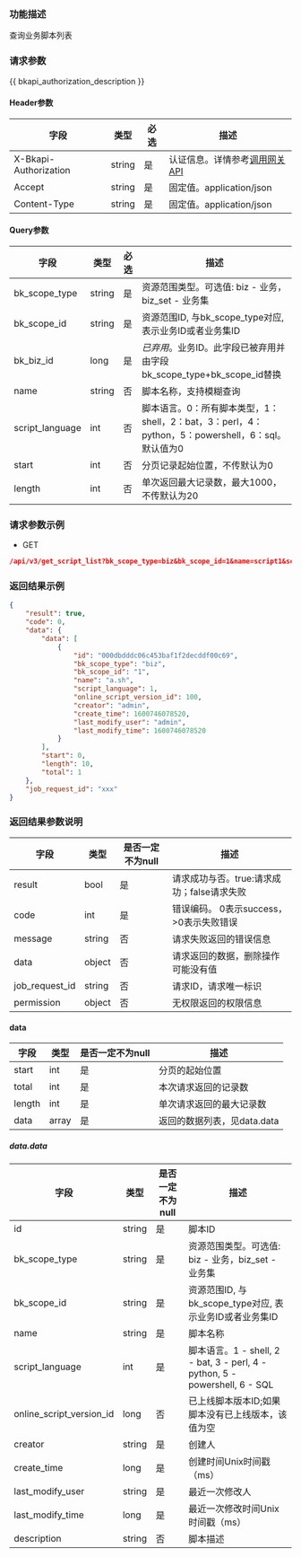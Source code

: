 ### 功能描述

查询业务脚本列表

### 请求参数

{{ bkapi_authorization_description }}

#### Header参数

| 字段                    | 类型     | 必选 | 描述                                                                                                                               |
|-----------------------|--------|----|----------------------------------------------------------------------------------------------------------------------------------|
| X-Bkapi-Authorization | string | 是  | 认证信息。详情参考[调用网关 API](https://github.com/TencentBlueKing/BKDocs/blob/master/ZH/7.0/APIGateway/apigateway/use-api/use-apigw-api.md) |
| Accept                | string | 是  | 固定值。application/json                                                                                                             |
| Content-Type          | string | 是  | 固定值。application/json                                                                                                             |

#### Query参数

| 字段              | 类型     | 必选 | 描述                                                                   |
|-----------------|--------|----|----------------------------------------------------------------------|
| bk_scope_type   | string | 是  | 资源范围类型。可选值: biz - 业务，biz_set - 业务集                                   |
| bk_scope_id     | string | 是  | 资源范围ID, 与bk_scope_type对应, 表示业务ID或者业务集ID                              |
| bk_biz_id       | long   | 是  | *已弃用*。业务ID。此字段已被弃用并由字段bk_scope_type+bk_scope_id替换                    |
| name            | string | 否  | 脚本名称，支持模糊查询                                                          |
| script_language | int    | 否  | 脚本语言。0：所有脚本类型，1：shell，2：bat，3：perl，4：python，5：powershell，6：sql。默认值为0 |
| start           | int    | 否  | 分页记录起始位置，不传默认为0                                                      |
| length          | int    | 否  | 单次返回最大记录数，最大1000，不传默认为20                                             |

### 请求参数示例

- GET

```json
/api/v3/get_script_list?bk_scope_type=biz&bk_scope_id=1&name=script1&script_language=1&start=0&length=10
```

### 返回结果示例

```json
{
    "result": true,
    "code": 0,
    "data": {
        "data": [
            {
                "id": "000dbdddc06c453baf1f2decddf00c69",
                "bk_scope_type": "biz",
                "bk_scope_id": "1",
                "name": "a.sh",
                "script_language": 1,
                "online_script_version_id": 100,
                "creator": "admin",
                "create_time": 1600746078520,
                "last_modify_user": "admin",
                "last_modify_time": 1600746078520
            }
        ],
        "start": 0,
        "length": 10,
        "total": 1
    },
    "job_request_id": "xxx"
}
```

### 返回结果参数说明

| 字段             | 类型     | 是否一定不为null | 描述                         |
|----------------|--------|------------|----------------------------|
| result         | bool   | 是          | 请求成功与否。true:请求成功；false请求失败 |
| code           | int    | 是          | 错误编码。 0表示success，>0表示失败错误  |
| message        | string | 否          | 请求失败返回的错误信息                |
| data           | object | 否          | 请求返回的数据，删除操作可能没有值          |
| job_request_id | string | 否          | 请求ID，请求唯一标识                |
| permission     | object | 否          | 无权限返回的权限信息                 |

#### data

| 字段     | 类型    | 是否一定不为null | 描述                 |
|--------|-------|------------|--------------------|
| start  | int   | 是          | 分页的起始位置            |
| total  | int   | 是          | 本次请求返回的记录数         |
| length | int   | 是          | 单次请求返回的最大记录数       |
| data   | array | 是          | 返回的数据列表，见data.data |

##### data.data

| 字段                       | 类型     | 是否一定不为null | 描述                                                                     |
|--------------------------|--------|------------|------------------------------------------------------------------------|
| id                       | string | 是          | 脚本ID                                                                   |
| bk_scope_type            | string | 是          | 资源范围类型。可选值: biz - 业务，biz_set - 业务集                                     |
| bk_scope_id              | string | 是          | 资源范围ID, 与bk_scope_type对应, 表示业务ID或者业务集ID                                |
| name                     | string | 是          | 脚本名称                                                                   |
| script_language          | int    | 是          | 脚本语言。1 - shell, 2 - bat, 3 - perl, 4 - python, 5 - powershell, 6 - SQL |
| online_script_version_id | long   | 否          | 已上线脚本版本ID;如果脚本没有已上线版本，该值为空                                             |
| creator                  | string | 是          | 创建人                                                                    |
| create_time              | long   | 是          | 创建时间Unix时间戳（ms）                                                        |
| last_modify_user         | string | 是          | 最近一次修改人                                                                |
| last_modify_time         | long   | 是          | 最近一次修改时间Unix时间戳（ms）                                                    |
| description              | string | 否          | 脚本描述                                                                   |
